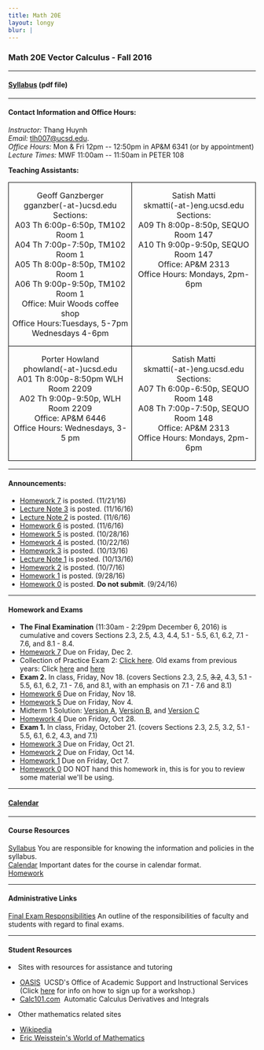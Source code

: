 ```yaml
---
title: Math 20E
layout: longy
blur: |
---
```

### Math 20E Vector Calculus - Fall 2016  

---

#### [Syllabus][math20eSyl] (pdf file)

[math20eSyl]:http://thanghuynh.org/teaching/math20e_syllabus.pdf

---  

#### Contact Information and Office Hours:  

*Instructor:* Thang Huynh  
*Email:* [tlh007@ucsd.edu][email].    
*Office Hours:* Mon & Fri 12pm -- 12:50pm in AP&M 6341 (or by appointment)  
*Lecture Times:* MWF 11:00am -- 11:50am in PETER 108

[email]: mailto:tlh007@ucsd.edu

**Teaching Assistants:**   

<center>
<table width="800" border="1" cellspacing="0" cellpadding="0" style="border-collapse:collapse;
 border:none;mso-border-alt:solid windowtext .5pt;mso-padding-alt:0in 5.4pt 0in 5.4pt">
 <tbody>
 <tr>
  <td width="400" valign="top" style="width:2.5in;border:solid windowtext .5pt;
  padding:0in 5.4pt 0in 5.4pt">
  <p class="MsoNormal" align="center" style="text-align:center"> Geoff Ganzberger <br>gganzber(-at-)ucsd.edu<br> Sections:  <br>A03	Th	6:00p-6:50p,	TM102	Room 1  
   <br>A04	Th	7:00p-7:50p,	TM102	Room 1  
   <br> A05	Th	8:00p-8:50p,	TM102	Room 1  
   <br> A06	Th	9:00p-9:50p,	TM102	Room 1	 <br>Office: Muir Woods coffee shop <br>Office Hours:Tuesdays, 5-7pm<br>Wednesdays 4-6pm </p>
  </td>
    <td width="400" valign="top" style="width:2.5in;border:solid windowtext .5pt;
  padding:0in 5.4pt 0in 5.4pt">
  <p class="MsoNormal" align="center" style="text-align:center"> Satish Matti <br> skmatti(-at-)eng.ucsd.edu <br> Sections:<br>A09 Th	8:00p-8:50p, SEQUO	Room 147  <br>A10	Th	9:00p-9:50p, SEQUO	Room 147  <br>Office: AP&M 2313<br>Office Hours: Mondays, 2pm-6pm</p>
  </td>

 </tr>

<tr>
  <td width="50%" valign="top" style="width:2.5in;border:solid windowtext .5pt;
  padding:0in 5.4pt 0in 5.4pt">
  <p class="MsoNormal" align="center" style="text-align:center">Porter Howland<br>phowland(-at-)ucsd.edu<br>A01	Th	8:00p-8:50pm	WLH	Room 2209  
   <br> A02	Th	9:00p-9:50p,	WLH	Room 2209    
  <br>Office: AP&M 6446 <br>Office Hours: Wednesdays, 3-5 pm</p>
  </td>
  <td width="50%" valign="top" style="width:2.5in;border:solid windowtext .5pt;
  padding:0in 5.4pt 0in 5.4pt">
  <p class="MsoNormal" align="center" style="text-align:center">Satish Matti <br> skmatti(-at-)eng.ucsd.edu <br> Sections: <br> A07	Th	6:00p-6:50p,	SEQUO	Room 148 <br> A08	Th	7:00p-7:50p,	SEQUO	Room 148  
  <br>Office: AP&M 2313 <br>Office Hours: Mondays, 2pm-6pm</p>
  </td>
</tr>

</tbody>
</table>

</center>



--- 

#### Announcements:

  * [Homework 7][hw7] is posted. (11/21/16)
  * [Lecture Note 3][ln3] is posted. (11/16/16)
  * [Lecture Note 2][ln2] is posted. (11/6/16)
  * [Homework 6][hw6] is posted. (11/6/16)
  * [Homework 5][hw5] is posted. (10/28/16)
  * [Homework 4][hw4] is posted. (10/22/16)
  * [Homework 3][hw3] is posted. (10/13/16)
  * [Lecture Note 1][ln1] is posted. (10/13/16)  
  * [Homework 2][hw2] is posted. (10/7/16)  
  * [Homework 1][hw1] is posted. (9/28/16)
  * [Homework 0][hw0] is posted. **Do not submit**. (9/24/16)
  
[ln3]:http://thanghuynh.org/teaching/math20e_Lecture_Note_3.pdf  
[ln2]:http://thanghuynh.org/teaching/math20e_Lecture_Note_2.pdf
[ln1]:http://thanghuynh.org/teaching/math20e_Lecture_Note_1.pdf

---

#### Homework and Exams  

  * **The Final Examination** (11:30am - 2:29pm December 6, 2016) is cumulative and covers Sections 2.3, 2.5, 4.3, 4.4, 5.1 - 5.5, 6.1, 6.2, 7.1 - 7.6, and 8.1 - 8.4.
  * [Homework 7][hw7] Due on Friday, Dec 2.
  * Collection of Practice Exam 2: [Click here][practice2]. Old exams from previous years: Click [here][oldex2a] and [here][oldex2b]
  * **Exam 2.** In class, Friday, Nov 18. (covers Sections 2.3, 2.5, <s>3.2</s>, 4.3, 5.1 - 5.5, 6.1, 6.2, 7.1 - 7.6, and 8.1, with an emphasis on 7.1 - 7.6 and 8.1)
  * [Homework 6][hw6] Due on Friday, Nov 18.
  * [Homework 5][hw5] Due on Friday, Nov 4.
  * Midterm 1 Solution: [Version A][20EverA], [Version B][20EverB], and [Version C][20EverC]
  * [Homework 4][hw4] Due on Friday, Oct 28.
  * **Exam 1.** In class, Friday, October 21. (covers Sections 2.3, 2.5, 3.2, 5.1 - 5.5, 6.1, 6.2, 4.3, and 7.1)
  * [Homework 3][hw3] Due on Friday, Oct 21.
  * [Homework 2][hw2] Due on Friday, Oct 14.  
  * [Homework 1][hw1] Due on Friday, Oct 7.
  * [Homework 0][hw0] DO NOT hand this homework in, this is for you to review some material we'll be using.  

[oldex2a]:http://thanghuynh.org/teaching/20E_Practice_Exam2.pdf
[oldex2b]:http://thanghuynh.org/teaching/20E_Exam2_vA.pdf
[practice2]:http://thanghuynh.org/teaching/20E_Practice_Exam2b.pdf
[20EverA]:http://thanghuynh.org/teaching/midterm_20_1A.pdf
[20EverB]:http://thanghuynh.org/teaching/midterm_20_1B.pdf
[20EverC]:http://thanghuynh.org/teaching/midterm_20e_version_1C.pdf
[hw7]:http://thanghuynh.org/teaching/math20e_f16_hw.html#hmwk7
[hw6]:http://thanghuynh.org/teaching/math20e_f16_hw.html#hmwk6
[hw5]:http://thanghuynh.org/teaching/math20e_f16_hw.html#hmwk5
[hw4]:http://thanghuynh.org/teaching/math20e_f16_hw.html#hmwk4
[hw3]:http://thanghuynh.org/teaching/math20e_f16_hw.html#hmwk3
[hw2]:http://thanghuynh.org/teaching/math20e_f16_hw.html#hmwk2 
[hw1]:http://thanghuynh.org/teaching/math20e_f16_hw.html#hmwk1  
[hw0]:http://thanghuynh.org/teaching/math20e_f16_hw.html#hmwk0  

---

#### [Calendar][math20eCal]

[math20eCal]:http://thanghuynh.org/teaching/math20e_f16_cal.html

---  

#### Course Resources  

[Syllabus][math20eSyl] You are responsible for knowing the information and policies in the syllabus.  
[Calendar][math20eCal] Important dates for the course in calendar format.  
[Homework][math20eHW]  

[math20eCal]:http://thanghuynh.org/teaching/math20e_f16_cal.html
[math20eSyl]:http://thanghuynh.org/teaching/math20e_syllabus.pdf
[math20eHW]:http://thanghuynh.org/teaching/math20e_f16_hw.html

---  

#### Administrative Links  
[Final Exam Responsibilities](http://blink.ucsd.edu/Blink/External/Topics/How_To/0,1260,17998,00.html) An outline of the responsibilities of faculty and students
with regard to final exams.


---

#### Student Resources

<li>Sites with resources for assistance and tutoring
<ul><p></p><li><a href="http://oasis.ucsd.edu/">OASIS</a> &nbsp;UCSD's Office of Academic Support and
Instructional Services (Click <a href="https://students.ucsd.edu/academics/_organizations/oasis/math-science/workshops.html">here</a> for info on how to sign up for a workshop.)</li> 
<li><a href="http://www.calc101.com/">Calc101.com</a> &nbsp;Automatic Calculus Derivatives and
Integrals</li>
<p></p>
</ul></li>

<li>Other mathematics related sites 
<p></p><ul>
<li><a href="http://en.wikipedia.org/wiki/Portal:Mathematics">Wikipedia</a></li>
<li><a href="http://mathworld.wolfram.com/">Eric Weisstein's World of Mathematics</a></li>
</ul></li>








